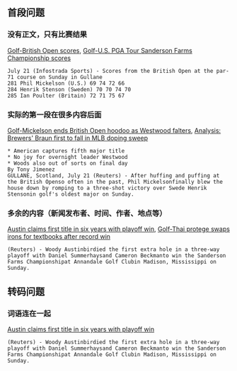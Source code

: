 ## 首段问题

### 没有正文，只有比赛结果
[Golf-British Open scores](http://54.251.107.116/transcoded/en_007_1374426618_45792784.html), [Golf-U.S. PGA Tour Sanderson Farms Championship scores](http://54.251.107.116/transcoded/en_007_1374442523_52416824.html)

    July 21 (Infostrada Sports) - Scores from the British Open at the par-71 course on Sunday in Gullane
    281 Phil Mickelson (U.S.) 69 74 72 66
    284 Henrik Stenson (Sweden) 70 70 74 70
    285 Ian Poulter (Britain) 72 71 75 67

### 实际的第一段在很多内容后面
[Golf-Mickelson ends British Open hoodoo as Westwood falters](http://54.251.107.116/transcoded/en_007_1374429525_62330922.html), [Analysis: Brewers' Braun first to fall in MLB doping sweep](http://54.251.107.116/transcoded/en_007_1374538099_19394265.html)

    * American captures fifth major title
    * No joy for overnight leader Westwood
    * Woods also out of sorts on final day
    By Tony Jimenez
    GULLANE, Scotland, July 21 (Reuters) - After huffing and puffing at the British Openso often in the past, Phil Mickelsonfinally blew the house down by romping to a three-shot victory over Swede Henrik Stensonin golf's oldest major on Sunday.

### 多余的内容（新闻发布者、时间、作者、地点等）
[Austin claims first title in six years with playoff win](http://54.251.107.116/transcoded/en_007_1374447306_9588464.html), [Golf-Thai protege swaps irons for textbooks after record win](http://54.251.107.116/transcoded/en_007_1374488148_67749452.html)

    (Reuters) - Woody Austinbirdied the first extra hole in a three-way playoff with Daniel Summerhaysand Cameron Beckmanto win the Sanderson Farms Championshipat Annandale Golf Clubin Madison, Mississippi on Sunday.


## 转码问题

### 词语连在一起
[Austin claims first title in six years with playoff win](http://54.251.107.116/transcoded/en_007_1374447306_9588464.html)

    (Reuters) - Woody Austinbirdied the first extra hole in a three-way playoff with Daniel Summerhaysand Cameron Beckmanto win the Sanderson Farms Championshipat Annandale Golf Clubin Madison, Mississippi on Sunday.
